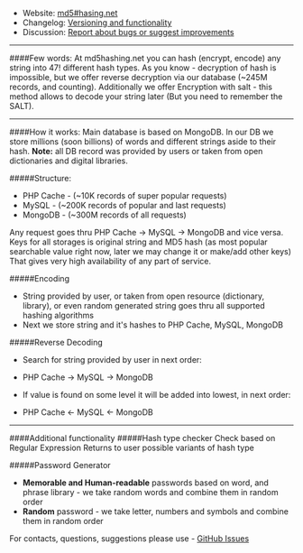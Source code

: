 * Website: [md5#hasing.net](http://md5hasing.net)
* Changelog: [Versioning and functionality](https://github.com/FVetrov/md5hashing.net/wiki/Change-Log)
* Discussion: [Report about bugs or suggest improvements](https://github.com/FVetrov/md5hashing.net/issues)

--------------

####Few words:
At md5hashing.net you can hash (encrypt, encode) any string into 47! different hash types. As you know - decryption of hash is impossible, but we offer reverse decryption via our database (~245M records, and counting). Additionally we offer Encryption with salt - this method allows to decode your string later (But you need to remember the SALT).

--------------

####How it works:
Main database is based on MongoDB.
In our DB we store millions (soon billions) of words and different strings aside to their hash.
**Note:** all DB record was provided by users or taken from open dictionaries and digital libraries.

#####Structure:
* PHP Cache - (~10K records of super popular requests)
* MySQL - (~200K records of popular and last requests)
* MongoDB - (~300M records of all requests)

Any request goes thru PHP Cache -> MySQL -> MongoDB and vice versa.
Keys for all storages is original string and MD5 hash (as most popular searchable value right now, later we may change it or make/add other keys)
That gives very high availability of any part of service.

#####Encoding
* String provided by user, or taken from open resource (dictionary, library), or even random generated string goes thru all supported hashing algorithms
* Next we store string and it's hashes to PHP Cache, MySQL, MongoDB

#####Reverse Decoding
* Search for string provided by user in next order:
 - PHP Cache -> MySQL -> MongoDB
* If value is found on some level it will be added into lowest, in next order:
 - PHP Cache <- MySQL <- MongoDB

------------

####Additional functionality
#####Hash type checker
Check based on Regular Expression
Returns to user possible variants of hash type

#####Password Generator
* **Memorable and Human-readable** passwords based on word, and phrase library - we take random words and combine them in random order
* **Random** password - we take letter, numbers and symbols and combine them in random order

For contacts, questions, suggestions please use - [GitHub Issues](https://github.com/FVetrov/md5hashing.net/issues)
